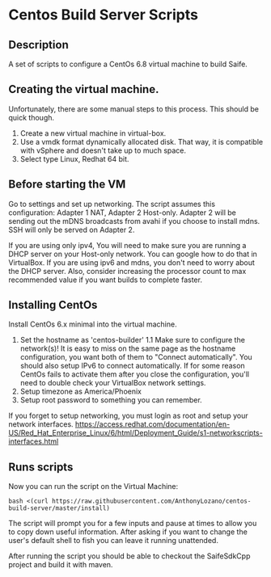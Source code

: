 # Centos Build Server Scripts
## Description
A set of scripts to configure a CentOs 6.8 virtual machine to build Saife.

## Creating the virtual machine.
Unfortunately, there are some manual steps to this process. This should be quick though.

1. Create a new virtual machine in virtual-box.
1. Use a vmdk format dynamically allocated disk. That way, it is compatible with vSphere and doesn't take up to much space.
1. Select type Linux, Redhat 64 bit.

## Before starting the VM

Go to settings and set up networking. The script assumes this configuration: Adapter 1 NAT, Adapter 2 Host-only. Adapter 2 will be sending out the mDNS broadcasts from avahi if you choose to install mdns. SSH will only be served on Adapter 2. 

If you are using only ipv4, You will need to make sure you are running a DHCP server on your Host-only network. You can google how to do that in VirtualBox. If you are using ipv6 and mdns, you don't need to worry about the DHCP server. Also, consider increasing the processor count to max recommended value if you want builds to complete faster.

## Installing CentOs
Install CentOs 6.x minimal into the virtual machine.

1. Set the hostname as 'centos-builder'
1.1 Make sure to configure the network(s)! It is easy to miss on the same page as the hostname configuration, you want both of them to "Connect automatically". You should also setup IPv6 to connect automatically. If for some reason CentOs fails to activate them after you close the configuration, you'll need to double check your VirtualBox network settings.
1. Setup timezone as America/Phoenix
1. Setup root password to something you can remember.


If you forget to setup networking, you must login as root and setup your network interfaces. https://access.redhat.com/documentation/en-US/Red_Hat_Enterprise_Linux/6/html/Deployment_Guide/s1-networkscripts-interfaces.html

## Runs scripts
Now you can run the script on the Virtual Machine:
```
bash <(curl https://raw.githubusercontent.com/AnthonyLozano/centos-build-server/master/install)
```

The script will prompt you for a few inputs and pause at times to allow you to copy down useful information. After asking if you want to change the user's default shell to fish you can leave it running unattended.

After running the script you should be able to checkout the SaifeSdkCpp project and build it with maven. 
